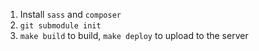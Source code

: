   1. Install `sass` and `composer`
  2. `git submodule init`
  3. `make build` to build, `make deploy` to upload to the server
